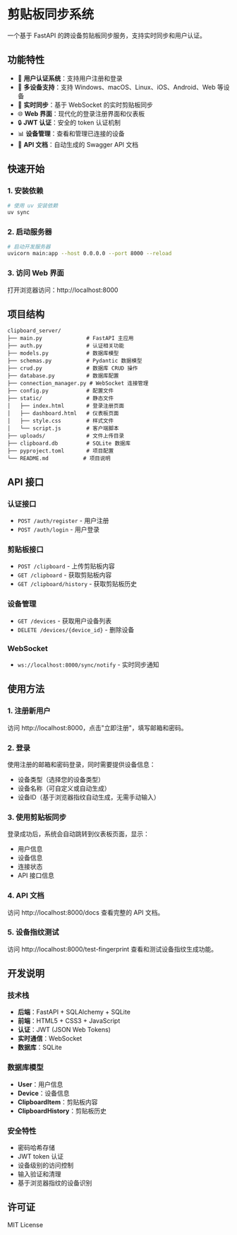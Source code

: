 # 剪贴板同步系统

一个基于 FastAPI 的跨设备剪贴板同步服务，支持实时同步和用户认证。

## 功能特性

- 🔐 **用户认证系统**：支持用户注册和登录
- 📱 **多设备支持**：支持 Windows、macOS、Linux、iOS、Android、Web 等设备
- 🔄 **实时同步**：基于 WebSocket 的实时剪贴板同步
- 🌐 **Web 界面**：现代化的登录注册界面和仪表板
- 🔒 **JWT 认证**：安全的 token 认证机制
- 📊 **设备管理**：查看和管理已连接的设备
- 📝 **API 文档**：自动生成的 Swagger API 文档

## 快速开始

### 1. 安装依赖

```bash
# 使用 uv 安装依赖
uv sync
```

### 2. 启动服务器

```bash
# 启动开发服务器
uvicorn main:app --host 0.0.0.0 --port 8000 --reload
```

### 3. 访问 Web 界面

打开浏览器访问：http://localhost:8000

## 项目结构

```
clipboard_server/
├── main.py              # FastAPI 主应用
├── auth.py              # 认证相关功能
├── models.py            # 数据库模型
├── schemas.py           # Pydantic 数据模型
├── crud.py              # 数据库 CRUD 操作
├── database.py          # 数据库配置
├── connection_manager.py # WebSocket 连接管理
├── config.py            # 配置文件
├── static/              # 静态文件
│   ├── index.html       # 登录注册页面
│   ├── dashboard.html   # 仪表板页面
│   ├── style.css        # 样式文件
│   └── script.js        # 客户端脚本
├── uploads/             # 文件上传目录
├── clipboard.db         # SQLite 数据库
├── pyproject.toml       # 项目配置
└── README.md           # 项目说明
```

## API 接口

### 认证接口

- `POST /auth/register` - 用户注册
- `POST /auth/login` - 用户登录

### 剪贴板接口

- `POST /clipboard` - 上传剪贴板内容
- `GET /clipboard` - 获取剪贴板内容
- `GET /clipboard/history` - 获取剪贴板历史

### 设备管理

- `GET /devices` - 获取用户设备列表
- `DELETE /devices/{device_id}` - 删除设备

### WebSocket

- `ws://localhost:8000/sync/notify` - 实时同步通知

## 使用方法

### 1. 注册新用户

访问 http://localhost:8000，点击"立即注册"，填写邮箱和密码。

### 2. 登录

使用注册的邮箱和密码登录，同时需要提供设备信息：
- 设备类型（选择您的设备类型）
- 设备名称（可自定义或自动生成）
- 设备ID（基于浏览器指纹自动生成，无需手动输入）

### 3. 使用剪贴板同步

登录成功后，系统会自动跳转到仪表板页面，显示：
- 用户信息
- 设备信息
- 连接状态
- API 接口信息

### 4. API 文档

访问 http://localhost:8000/docs 查看完整的 API 文档。

### 5. 设备指纹测试

访问 http://localhost:8000/test-fingerprint 查看和测试设备指纹生成功能。

## 开发说明

### 技术栈

- **后端**：FastAPI + SQLAlchemy + SQLite
- **前端**：HTML5 + CSS3 + JavaScript
- **认证**：JWT (JSON Web Tokens)
- **实时通信**：WebSocket
- **数据库**：SQLite

### 数据库模型

- **User**：用户信息
- **Device**：设备信息
- **ClipboardItem**：剪贴板内容
- **ClipboardHistory**：剪贴板历史

### 安全特性

- 密码哈希存储
- JWT token 认证
- 设备级别的访问控制
- 输入验证和清理
- 基于浏览器指纹的设备识别

## 许可证

MIT License
